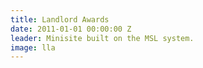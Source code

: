 ```yaml
---
title: Landlord Awards
date: 2011-01-01 00:00:00 Z
leader: Minisite built on the MSL system.
image: lla
---
```


